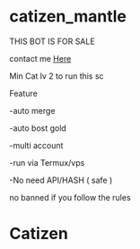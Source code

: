 # catizen_mantle

THIS BOT IS FOR SALE

contact me [Here](https://t.me/Nezuaoi)

Min Cat lv 2 to run this sc

Feature 

-auto merge

-auto bost gold

-multi account

-run via Termux/vps

-No need API/HASH ( safe )

no banned if you follow the rules
# Catizen
